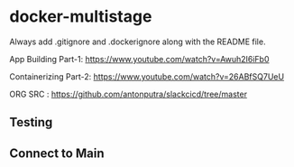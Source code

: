 # docker-multistage

Always add .gitignore and .dockerignore along with the README file.

App Building Part-1:
https://www.youtube.com/watch?v=Awuh2I6iFb0

Containerizing Part-2:
https://www.youtube.com/watch?v=26ABfSQ7UeU

ORG SRC : https://github.com/antonputra/slackcicd/tree/master

## Testing

## Connect to Main